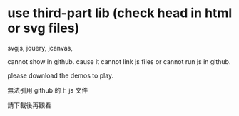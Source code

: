 # use third-part lib (check head in html or svg files)

svgjs, jquery, jcanvas, 

cannot show in github. cause it cannot link js files or cannot run js in github.

please download the demos to play.

無法引用 github 的上 js 文件

請下載後再觀看
